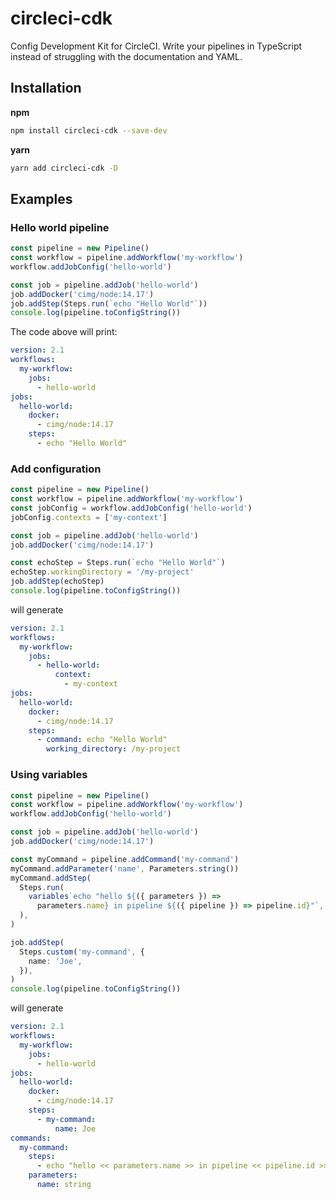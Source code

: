 # circleci-cdk
Config Development Kit for CircleCI. Write your pipelines in TypeScript instead of struggling with the documentation and YAML.

## Installation
**npm**
```bash
npm install circleci-cdk --save-dev
```

**yarn**
```bash
yarn add circleci-cdk -D
```

## Examples
### Hello world pipeline
```ts
const pipeline = new Pipeline()
const workflow = pipeline.addWorkflow('my-workflow')
workflow.addJobConfig('hello-world')

const job = pipeline.addJob('hello-world')
job.addDocker('cimg/node:14.17')
job.addStep(Steps.run(`echo "Hello World"`))
console.log(pipeline.toConfigString())
```
The code above will print:
```yaml
version: 2.1
workflows:
  my-workflow:
    jobs:
      - hello-world
jobs:
  hello-world:
    docker:
      - cimg/node:14.17
    steps:
      - echo "Hello World"
```

### Add configuration
```ts
const pipeline = new Pipeline()
const workflow = pipeline.addWorkflow('my-workflow')
const jobConfig = workflow.addJobConfig('hello-world')
jobConfig.contexts = ['my-context']

const job = pipeline.addJob('hello-world')
job.addDocker('cimg/node:14.17')

const echoStep = Steps.run(`echo "Hello World"`)
echoStep.workingDirectory = '/my-project'
job.addStep(echoStep)
console.log(pipeline.toConfigString())
```
will generate
```yaml
version: 2.1
workflows:
  my-workflow:
    jobs:
      - hello-world:
          context:
            - my-context
jobs:
  hello-world:
    docker:
      - cimg/node:14.17
    steps:
      - command: echo "Hello World"
        working_directory: /my-project
```

### Using variables
```ts
const pipeline = new Pipeline()
const workflow = pipeline.addWorkflow('my-workflow')
workflow.addJobConfig('hello-world')

const job = pipeline.addJob('hello-world')
job.addDocker('cimg/node:14.17')

const myCommand = pipeline.addCommand('my-command')
myCommand.addParameter('name', Parameters.string())
myCommand.addStep(
  Steps.run(
    variables`echo "hello ${({ parameters }) =>
      parameters.name} in pipeline ${({ pipeline }) => pipeline.id}"`,
  ),
)

job.addStep(
  Steps.custom('my-command', {
    name: 'Joe',
  }),
)
console.log(pipeline.toConfigString())
```
will generate
```yaml
version: 2.1
workflows:
  my-workflow:
    jobs:
      - hello-world
jobs:
  hello-world:
    docker:
      - cimg/node:14.17
    steps:
      - my-command:
          name: Joe
commands:
  my-command:
    steps:
      - echo "hello << parameters.name >> in pipeline << pipeline.id >>"
    parameters:
      name: string
```
